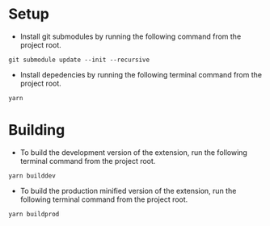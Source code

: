 # Setup
- Install git submodules by running the following command from the project root.
```
git submodule update --init --recursive
```
- Install depedencies by running the following terminal command from the project root.
```
yarn
```

# Building
- To build the development version of the extension, run the following terminal command from the project root.
```
yarn builddev
```
- To build the production minified version of the extension, run the following terminal command from the project root.
```
yarn buildprod
```